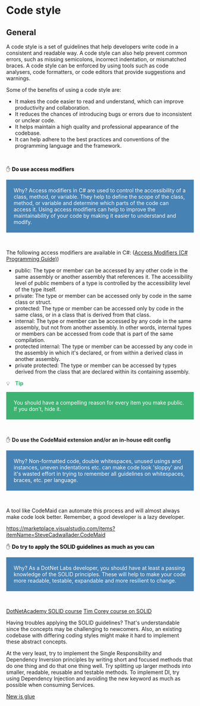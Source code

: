 # Code style
## General
A code style is a set of guidelines that help developers write code in a consistent and readable way. A code style can also help prevent common errors, such as missing semicolons, incorrect indentation, or mismatched braces. A code style can be enforced by using tools such as code analysers, code formatters, or code editors that provide suggestions and warnings.

Some of the benefits of using a code style are: 
- It makes the code easier to read and understand, which can improve productivity and collaboration.
- It reduces the chances of introducing bugs or errors due to inconsistent or unclear code.
- It helps maintain a high quality and professional appearance of the codebase.
- It can help adhere to the best practices and conventions of the programming language and the framework.

<p>&nbsp;</p>

:hand: <span style="color:black"> **Do use access modifiers** </span>
<div style="background-color:steelblue;padding:20px;color:white">
Why? Access modifiers in C# are used to control the accessibility of a class, method, or variable. They help to define the scope of the class, method, or variable and determine which parts of the code can access it.
Using access modifiers can help to improve the maintainability of your code by making it easier to understand and modify.
</div> 
<p>&nbsp;</p>

The following access modifiers are available in C#: ([Access Modifiers (C# Programming Guide)](https://learn.microsoft.com/en-us/dotnet/csharp/programming-guide/classes-and-structs/access-modifiers))

- public: The type or member can be accessed by any other code in the same assembly or another assembly that references it. The accessibility level of public members of a type is controlled by the accessibility level of the type itself.
- private: The type or member can be accessed only by code in the same class or struct.
- protected: The type or member can be accessed only by code in the same class, or in a class that is derived from that class.
- internal: The type or member can be accessed by any code in the same assembly, but not from another assembly. In other words, internal types or members can be accessed from code that is part of the same compilation.
- protected internal: The type or member can be accessed by any code in the assembly in which it's declared, or from within a derived class in another assembly.
- private protected: The type or member can be accessed by types derived from the class that are declared within its containing assembly.

💡 <span style="color:mediumseagreen;padding:10px;"> **Tip** </span>
<div style=background-color:mediumseagreen;padding:20px;color:white>
You should have a compelling reason for every item you make public. If you don't, hide it.
</div>
<p>&nbsp;</p>


:hand: **Do use the CodeMaid extension and/or an in-house edit config**
<div style="background-color:steelblue;padding:20px;color:white">
Why? Non-formatted code, double whitespaces, unused usings and instances, uneven indentations etc. can make code look 'sloppy' and it's wasted effort in trying to remember all guidelines on whitespaces, braces, etc. per language.</div>  
<p>&nbsp;</p>

A tool like CodeMaid can automate this process and will almost always make code look better. Remember, a good developer is a lazy developer.

https://marketplace.visualstudio.com/items?itemName=SteveCadwallader.CodeMaid

:hand: <span style="color:black"> **Do try to apply the SOLID guidelines as much as you can** </span>
<div style="background-color:steelblue;padding:20px;color:white">
Why? As a DotNet Labs developer, you should have at least a passing knowledge of the SOLID principles. These will help to make your code more readable, testable, expandable and more resilient to change.
</div> 
<p>&nbsp;</p>

[DotNetAcademy SOLID course](https://learn.dotnetacademy.be/unit/view/id:8143)
[Tim Corey course on SOLID](https://www.youtube.com/watch?v=5RwhyZnVRS8&list=PLAaFb7UfyShCoS246UzZJNEiXuD8bg02e)

Having troubles applying the SOLID guidelines? That's understandable since the concepts may be challenging to newcomers. Also, an existing codebase with differing coding styles might make it hard to implement these abstract concepts. 

At the very least, try to implement the Single Responsibility and Dependency Inversion principles by writing short and focused methods that do one thing and do that one thing well. Try splitting up larger methods into smaller, readable, reusable and testable methods. To implement DI, try using Dependency Injection and avoiding the new keyword as much as possible when consuming Services.

[New is glue](https://ardalis.com/new-is-glue/)

